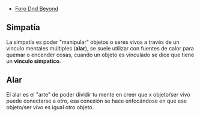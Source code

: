 
- [Foro Dnd Beyond](https://www.dndbeyond.com/forums/dungeons-dragons-discussion/homebrew-house-rules/6500-sympathy-name-of-the-wind-magic-advice)

## Simpatía
La simpatía es poder "manipular" objetos o seres vivos a través de un vinculo mentales múltiples (**alar**), se suele utilizar con fuentes de calor para quemar o encender cosas, cuando un objeto es vinculado se dice que tiene un **vinculo simpatico**.

## Alar
El alar es el "arte" de poder dividir tu mente en creer que x objeto/ser vivo puede conectarse a otro, esa conexión se hace enfocándose en que ese objeto/ser vivo es igual otro objeto.
